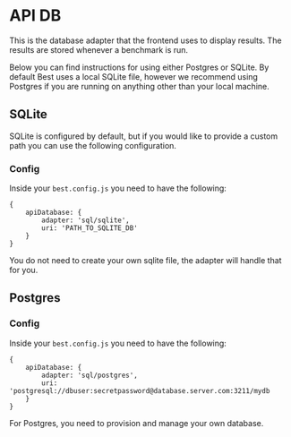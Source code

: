 # API DB

This is the database adapter that the frontend uses to display results. The results are stored whenever a benchmark is run.

Below you can find instructions for using either Postgres or SQLite. By default Best uses a local SQLite file, however we recommend using Postgres if you are running on anything other than your local machine.

## SQLite
SQLite is configured by default, but if you would like to provide a custom path you can use the following configuration.

### Config
Inside your `best.config.js` you need to have the following:
```
{
    apiDatabase: {
        adapter: 'sql/sqlite',
        uri: 'PATH_TO_SQLITE_DB'
    }
}
```

You do not need to create your own sqlite file, the adapter will handle that for you.

## Postgres

### Config
Inside your `best.config.js` you need to have the following:
```
{
    apiDatabase: {
        adapter: 'sql/postgres',
        uri: 'postgresql://dbuser:secretpassword@database.server.com:3211/mydb
    }
}
```

For Postgres, you need to provision and manage your own database.
